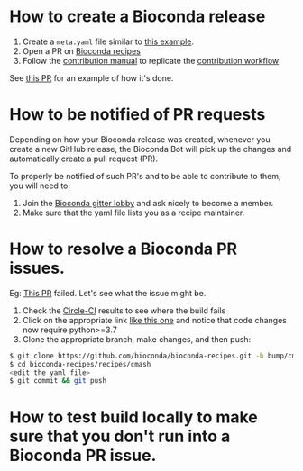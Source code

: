 # How to create a Bioconda release

1. Create a `meta.yaml` file similar to [this example](meta.yaml).
2. Open a PR on [Bioconda recipes](https://github.com/bioconda/bioconda-recipes)
3. Follow the [contribution manual](https://bioconda.github.io/contributor/index.html) to replicate the [contribution workflow](https://bioconda.github.io/contributor/workflow.html)

See [this PR](https://github.com/bioconda/bioconda-recipes/pull/20701) for an example of how it's done.

# How to be notified of PR requests

Depending on how your Bioconda release was created, whenever you create a new GitHub release, the Bioconda Bot will pick up the changes and automatically create a pull request (PR).

To properly be notified of such PR's and to be able to contribute to them, you will need to:

1. Join the [Bioconda gitter lobby](https://gitter.im/bioconda/Lobby) and ask nicely to become a member.
2. Make sure that the yaml file lists you as a recipe maintainer.

# How to resolve a Bioconda PR issues.

Eg: [This PR](https://github.com/bioconda/bioconda-recipes/pull/21112) failed. Let's see what the issue might be.

1. Check the [Circle-CI](https://github.com/bioconda/bioconda-recipes/pull/21112/checks?check_run_id=534673776) results to see where the build fails
2. Click on the appropriate link [like this one](https://circleci.com/gh/bioconda/bioconda-recipes/100487?utm_campaign=vcs-integration-link&utm_medium=referral&utm_source=github-checks-link) and notice that code changes now require python>=3.7
3. Clone the appropriate branch, make changes, and then push:
```bash
$ git clone https://github.com/bioconda/bioconda-recipes.git -b bump/cmash
$ cd bioconda-recipes/recipes/cmash
<edit the yaml file>
$ git commit && git push

```

# How to test build locally to make sure that you don't run into a Bioconda PR issue.
